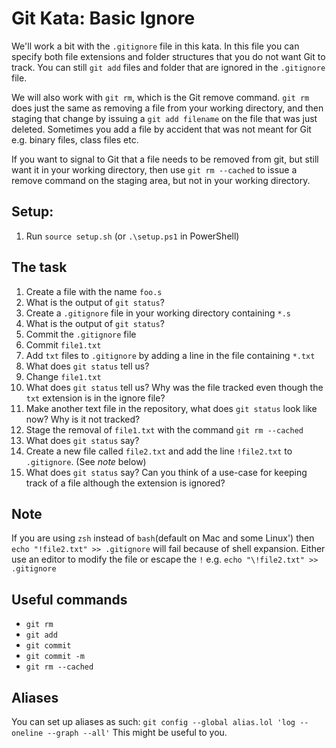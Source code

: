 # Git Kata: Basic Ignore
We'll work a bit with the `.gitignore` file in this kata.
In this file you can specify both file extensions and folder structures that you do not want Git to track.
You can still `git add` files and folder that are ignored in the `.gitignore` file.

We will also work with `git rm`, which is the Git remove command. `git rm` does just the same as removing a file from your working directory, and then staging that change by issuing a `git add filename` on the file that was just deleted.
Sometimes you add a file by accident that was not meant for Git e.g. binary files, class files etc.

If you want to signal to Git that a file needs to be removed from git, but still want it in your working directory, then use `git rm --cached` to issue a remove command on the staging area, but not in your working directory.


## Setup:

1. Run `source setup.sh` (or `.\setup.ps1` in PowerShell)

## The task

1. Create a file with the name `foo.s`
2. What is the output of `git status`?
3. Create a `.gitignore` file in your working directory containing `*.s`
4. What is the output of `git status`?
5. Commit the `.gitignore` file
6. Commit `file1.txt`
7. Add `txt` files to `.gitignore` by adding a line in the file containing `*.txt`
8. What does `git status` tell us?
9. Change `file1.txt`
10. What does `git status` tell us? Why was the file tracked even though the `txt` extension is in the ignore file?
11. Make another text file in the repository, what does `git status` look like now? Why is it not tracked?
12. Stage the removal of `file1.txt` with the command `git rm --cached`
13. What does `git status` say?
14. Create a new file called `file2.txt` and add the line `!file2.txt` to `.gitignore`. (See _note_ below)
15. What does `git status` say? Can you think of a use-case for keeping track of a file although the extension is ignored?

## Note
If you are using `zsh` instead of `bash`(default on Mac and some Linux') then `echo "!file2.txt" >> .gitignore` will fail because of shell expansion. Either use an editor to modify the file or escape the `!` e.g. `echo "\!file2.txt" >> .gitignore`

## Useful commands
- `git rm`
- `git add`
- `git commit`
- `git commit -m`
- `git rm --cached`


## Aliases
You can set up aliases as such:
`git config --global alias.lol 'log --oneline --graph --all'`
This might be useful to you.
